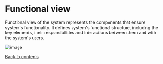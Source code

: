 # Functional view

Functional view of the system represents the components that ensure system's functionality. It defines system's functional structure, including the key elements, their responsibilities and interactions between them and with the system's users.

![image](https://user-images.githubusercontent.com/58341842/151182379-2e621975-6fd8-41f7-a320-ed7d231ade04.png)

[Back to contents](../README.md)
